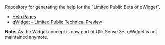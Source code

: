 Repository for generating the help for the "Limited Public Beta of qWidget".

- [Help Pages](http://stefanwalther.github.io/qwidget-documentation/)
- [qWidget – Limited Public Technical Preview](https://community.qlik.com/community/qlik_product_insight/qwidget_limited_public_beta)

**Note:**
As the Widget concept is now part of Qlik Sense 3+, qWidget is not maintained anymore.
